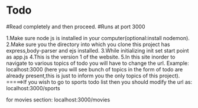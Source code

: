 # Todo
#Read completely and then proceed.
#Runs at port 3000

1.Make sure node js is installed in your computer(optional:install nodemon).
2.Make sure you the directory into which you clone this  project has express,body-parser and ejs installed. 
3.While initializing init set start point as app.js
4.This is the version 1 of the website.
5.In this site inorder to navigate to various topics of todo you will have to change the url.
Example:
localhost:3000     (here you will see bunch of topics in the form of todo are already present,this is just to inform you the only topics of this project).
=====>If you wish to go to sports todo list then you should modify the url as:
localhost:3000/sports

for movies section:
localhost:3000/movies



